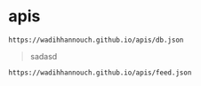 # apis

    https://wadihhannouch.github.io/apis/db.json
    
> sadasd

    https://wadihhannouch.github.io/apis/feed.json
